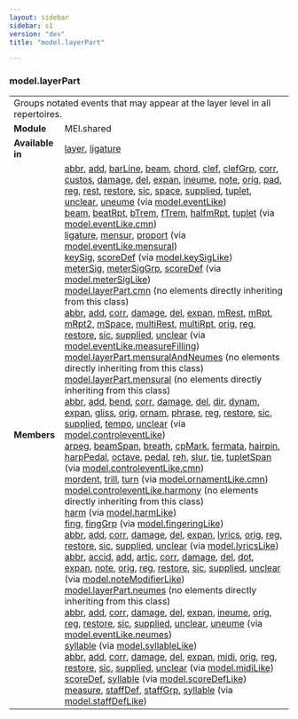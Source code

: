 ```yaml
---
layout: sidebar
sidebar: s1
version: "dev"
title: "model.layerPart"

---
```


<div class="classSpec model">
   <h3 id="model.layerPart">model.layerPart</h3>
   <table class="wovenodd">
      <tr>
         <td colspan="2" class="wovenodd-col2">Groups notated events that may appear at the layer level in all repertoires.</td>
      </tr>
      <tr>
         <td class="wovenodd-col1"><strong>Module</strong></td>
         <td class="wovenodd-col2">MEI.shared</td>
      </tr>
      <tr>
         <td class="wovenodd-col1"><strong>Available in</strong></td>
         <td class="wovenodd-col2">
            <div class="parent">
               <div><a class="link_odd_elementSpec" href="{{ site.baseurl }}/{{ page.version }}/elements/layer.html">layer</a>, <a class="link_odd_elementSpec" href="{{ site.baseurl }}/{{ page.version }}/elements/ligature.html">ligature</a></div>
            </div>
         </td>
      </tr>
      <tr>
         <td class="wovenodd-col1"><strong>Members</strong></td>
         <td class="wovenodd-col2">
            <div class="parent">
               <div><a class="link_odd_elementSpec" href="{{ site.baseurl }}/{{ page.version }}/model-classes/abbr.html">abbr</a>, <a class="link_odd_elementSpec" href="{{ site.baseurl }}/{{ page.version }}/model-classes/add.html">add</a>, <a class="link_odd_elementSpec" href="{{ site.baseurl }}/{{ page.version }}/model-classes/barLine.html">barLine</a>, <a class="link_odd_elementSpec" href="{{ site.baseurl }}/{{ page.version }}/model-classes/beam.html">beam</a>, <a class="link_odd_elementSpec" href="{{ site.baseurl }}/{{ page.version }}/model-classes/chord.html">chord</a>, <a class="link_odd_elementSpec" href="{{ site.baseurl }}/{{ page.version }}/model-classes/clef.html">clef</a>, <a class="link_odd_elementSpec" href="{{ site.baseurl }}/{{ page.version }}/model-classes/clefGrp.html">clefGrp</a>, <a class="link_odd_elementSpec" href="{{ site.baseurl }}/{{ page.version }}/model-classes/corr.html">corr</a>, <a class="link_odd_elementSpec" href="{{ site.baseurl }}/{{ page.version }}/model-classes/custos.html">custos</a>, <a class="link_odd_elementSpec" href="{{ site.baseurl }}/{{ page.version }}/model-classes/damage.html">damage</a>, <a class="link_odd_elementSpec" href="{{ site.baseurl }}/{{ page.version }}/model-classes/del.html">del</a>, <a class="link_odd_elementSpec" href="{{ site.baseurl }}/{{ page.version }}/model-classes/expan.html">expan</a>, <a class="link_odd_elementSpec" href="{{ site.baseurl }}/{{ page.version }}/model-classes/ineume.html">ineume</a>, <a class="link_odd_elementSpec" href="{{ site.baseurl }}/{{ page.version }}/model-classes/note.html">note</a>, <a class="link_odd_elementSpec" href="{{ site.baseurl }}/{{ page.version }}/model-classes/orig.html">orig</a>, <a class="link_odd_elementSpec" href="{{ site.baseurl }}/{{ page.version }}/model-classes/pad.html">pad</a>, <a class="link_odd_elementSpec" href="{{ site.baseurl }}/{{ page.version }}/model-classes/reg.html">reg</a>, <a class="link_odd_elementSpec" href="{{ site.baseurl }}/{{ page.version }}/model-classes/rest.html">rest</a>, <a class="link_odd_elementSpec" href="{{ site.baseurl }}/{{ page.version }}/model-classes/restore.html">restore</a>, <a class="link_odd_elementSpec" href="{{ site.baseurl }}/{{ page.version }}/model-classes/sic.html">sic</a>, <a class="link_odd_elementSpec" href="{{ site.baseurl }}/{{ page.version }}/model-classes/space.html">space</a>, <a class="link_odd_elementSpec" href="{{ site.baseurl }}/{{ page.version }}/model-classes/supplied.html">supplied</a>, <a class="link_odd_elementSpec" href="{{ site.baseurl }}/{{ page.version }}/model-classes/tuplet.html">tuplet</a>, <a class="link_odd_elementSpec" href="{{ site.baseurl }}/{{ page.version }}/model-classes/unclear.html">unclear</a>, <a class="link_odd_elementSpec" href="{{ site.baseurl }}/{{ page.version }}/model-classes/uneume.html">uneume</a><span> (via <a class="link_odd_classSpec" href="{{ site.baseurl }}/{{ page.version }}/model-classes/model.eventLike.html">model.eventLike</a>)</span></div>
               <div><a class="link_odd_elementSpec" href="{{ site.baseurl }}/{{ page.version }}/model-classes/beam.html">beam</a>, <a class="link_odd_elementSpec" href="{{ site.baseurl }}/{{ page.version }}/model-classes/beatRpt.html">beatRpt</a>, <a class="link_odd_elementSpec" href="{{ site.baseurl }}/{{ page.version }}/model-classes/bTrem.html">bTrem</a>, <a class="link_odd_elementSpec" href="{{ site.baseurl }}/{{ page.version }}/model-classes/fTrem.html">fTrem</a>, <a class="link_odd_elementSpec" href="{{ site.baseurl }}/{{ page.version }}/model-classes/halfmRpt.html">halfmRpt</a>, <a class="link_odd_elementSpec" href="{{ site.baseurl }}/{{ page.version }}/model-classes/tuplet.html">tuplet</a><span> (via <a class="link_odd_classSpec" href="{{ site.baseurl }}/{{ page.version }}/model-classes/model.eventLike.cmn.html">model.eventLike.cmn</a>)</span></div>
               <div><a class="link_odd_elementSpec" href="{{ site.baseurl }}/{{ page.version }}/model-classes/ligature.html">ligature</a>, <a class="link_odd_elementSpec" href="{{ site.baseurl }}/{{ page.version }}/model-classes/mensur.html">mensur</a>, <a class="link_odd_elementSpec" href="{{ site.baseurl }}/{{ page.version }}/model-classes/proport.html">proport</a><span> (via <a class="link_odd_classSpec" href="{{ site.baseurl }}/{{ page.version }}/model-classes/model.eventLike.mensural.html">model.eventLike.mensural</a>)</span></div>
               <div><a class="link_odd_elementSpec" href="{{ site.baseurl }}/{{ page.version }}/model-classes/keySig.html">keySig</a>, <a class="link_odd_elementSpec" href="{{ site.baseurl }}/{{ page.version }}/model-classes/scoreDef.html">scoreDef</a><span> (via <a class="link_odd_classSpec" href="{{ site.baseurl }}/{{ page.version }}/model-classes/model.keySigLike.html">model.keySigLike</a>)</span></div>
               <div><a class="link_odd_elementSpec" href="{{ site.baseurl }}/{{ page.version }}/model-classes/meterSig.html">meterSig</a>, <a class="link_odd_elementSpec" href="{{ site.baseurl }}/{{ page.version }}/model-classes/meterSigGrp.html">meterSigGrp</a>, <a class="link_odd_elementSpec" href="{{ site.baseurl }}/{{ page.version }}/model-classes/scoreDef.html">scoreDef</a><span> (via <a class="link_odd_classSpec" href="{{ site.baseurl }}/{{ page.version }}/model-classes/model.meterSigLike.html">model.meterSigLike</a>)</span></div>
               <div><span><a class="link_odd_classSpec" href="{{ site.baseurl }}/{{ page.version }}/model-classes/model.layerPart.cmn.html">model.layerPart.cmn</a> (no elements directly inheriting from this class)</span></div>
               <div><a class="link_odd_elementSpec" href="{{ site.baseurl }}/{{ page.version }}/model-classes/abbr.html">abbr</a>, <a class="link_odd_elementSpec" href="{{ site.baseurl }}/{{ page.version }}/model-classes/add.html">add</a>, <a class="link_odd_elementSpec" href="{{ site.baseurl }}/{{ page.version }}/model-classes/corr.html">corr</a>, <a class="link_odd_elementSpec" href="{{ site.baseurl }}/{{ page.version }}/model-classes/damage.html">damage</a>, <a class="link_odd_elementSpec" href="{{ site.baseurl }}/{{ page.version }}/model-classes/del.html">del</a>, <a class="link_odd_elementSpec" href="{{ site.baseurl }}/{{ page.version }}/model-classes/expan.html">expan</a>, <a class="link_odd_elementSpec" href="{{ site.baseurl }}/{{ page.version }}/model-classes/mRest.html">mRest</a>, <a class="link_odd_elementSpec" href="{{ site.baseurl }}/{{ page.version }}/model-classes/mRpt.html">mRpt</a>, <a class="link_odd_elementSpec" href="{{ site.baseurl }}/{{ page.version }}/model-classes/mRpt2.html">mRpt2</a>, <a class="link_odd_elementSpec" href="{{ site.baseurl }}/{{ page.version }}/model-classes/mSpace.html">mSpace</a>, <a class="link_odd_elementSpec" href="{{ site.baseurl }}/{{ page.version }}/model-classes/multiRest.html">multiRest</a>, <a class="link_odd_elementSpec" href="{{ site.baseurl }}/{{ page.version }}/model-classes/multiRpt.html">multiRpt</a>, <a class="link_odd_elementSpec" href="{{ site.baseurl }}/{{ page.version }}/model-classes/orig.html">orig</a>, <a class="link_odd_elementSpec" href="{{ site.baseurl }}/{{ page.version }}/model-classes/reg.html">reg</a>, <a class="link_odd_elementSpec" href="{{ site.baseurl }}/{{ page.version }}/model-classes/restore.html">restore</a>, <a class="link_odd_elementSpec" href="{{ site.baseurl }}/{{ page.version }}/model-classes/sic.html">sic</a>, <a class="link_odd_elementSpec" href="{{ site.baseurl }}/{{ page.version }}/model-classes/supplied.html">supplied</a>, <a class="link_odd_elementSpec" href="{{ site.baseurl }}/{{ page.version }}/model-classes/unclear.html">unclear</a><span> (via <a class="link_odd_classSpec" href="{{ site.baseurl }}/{{ page.version }}/model-classes/model.eventLike.measureFilling.html">model.eventLike.measureFilling</a>)</span></div>
               <div><span><a class="link_odd_classSpec" href="{{ site.baseurl }}/{{ page.version }}/model-classes/model.layerPart.mensuralAndNeumes.html">model.layerPart.mensuralAndNeumes</a> (no elements directly inheriting from this class)</span></div>
               <div><span><a class="link_odd_classSpec" href="{{ site.baseurl }}/{{ page.version }}/model-classes/model.layerPart.mensural.html">model.layerPart.mensural</a> (no elements directly inheriting from this class)</span></div>
               <div><a class="link_odd_elementSpec" href="{{ site.baseurl }}/{{ page.version }}/model-classes/abbr.html">abbr</a>, <a class="link_odd_elementSpec" href="{{ site.baseurl }}/{{ page.version }}/model-classes/add.html">add</a>, <a class="link_odd_elementSpec" href="{{ site.baseurl }}/{{ page.version }}/model-classes/bend.html">bend</a>, <a class="link_odd_elementSpec" href="{{ site.baseurl }}/{{ page.version }}/model-classes/corr.html">corr</a>, <a class="link_odd_elementSpec" href="{{ site.baseurl }}/{{ page.version }}/model-classes/damage.html">damage</a>, <a class="link_odd_elementSpec" href="{{ site.baseurl }}/{{ page.version }}/model-classes/del.html">del</a>, <a class="link_odd_elementSpec" href="{{ site.baseurl }}/{{ page.version }}/model-classes/dir.html">dir</a>, <a class="link_odd_elementSpec" href="{{ site.baseurl }}/{{ page.version }}/model-classes/dynam.html">dynam</a>, <a class="link_odd_elementSpec" href="{{ site.baseurl }}/{{ page.version }}/model-classes/expan.html">expan</a>, <a class="link_odd_elementSpec" href="{{ site.baseurl }}/{{ page.version }}/model-classes/gliss.html">gliss</a>, <a class="link_odd_elementSpec" href="{{ site.baseurl }}/{{ page.version }}/model-classes/orig.html">orig</a>, <a class="link_odd_elementSpec" href="{{ site.baseurl }}/{{ page.version }}/model-classes/ornam.html">ornam</a>, <a class="link_odd_elementSpec" href="{{ site.baseurl }}/{{ page.version }}/model-classes/phrase.html">phrase</a>, <a class="link_odd_elementSpec" href="{{ site.baseurl }}/{{ page.version }}/model-classes/reg.html">reg</a>, <a class="link_odd_elementSpec" href="{{ site.baseurl }}/{{ page.version }}/model-classes/restore.html">restore</a>, <a class="link_odd_elementSpec" href="{{ site.baseurl }}/{{ page.version }}/model-classes/sic.html">sic</a>, <a class="link_odd_elementSpec" href="{{ site.baseurl }}/{{ page.version }}/model-classes/supplied.html">supplied</a>, <a class="link_odd_elementSpec" href="{{ site.baseurl }}/{{ page.version }}/model-classes/tempo.html">tempo</a>, <a class="link_odd_elementSpec" href="{{ site.baseurl }}/{{ page.version }}/model-classes/unclear.html">unclear</a><span> (via <a class="link_odd_classSpec" href="{{ site.baseurl }}/{{ page.version }}/model-classes/model.controleventLike.html">model.controleventLike</a>)</span></div>
               <div><a class="link_odd_elementSpec" href="{{ site.baseurl }}/{{ page.version }}/model-classes/arpeg.html">arpeg</a>, <a class="link_odd_elementSpec" href="{{ site.baseurl }}/{{ page.version }}/model-classes/beamSpan.html">beamSpan</a>, <a class="link_odd_elementSpec" href="{{ site.baseurl }}/{{ page.version }}/model-classes/breath.html">breath</a>, <a class="link_odd_elementSpec" href="{{ site.baseurl }}/{{ page.version }}/model-classes/cpMark.html">cpMark</a>, <a class="link_odd_elementSpec" href="{{ site.baseurl }}/{{ page.version }}/model-classes/fermata.html">fermata</a>, <a class="link_odd_elementSpec" href="{{ site.baseurl }}/{{ page.version }}/model-classes/hairpin.html">hairpin</a>, <a class="link_odd_elementSpec" href="{{ site.baseurl }}/{{ page.version }}/model-classes/harpPedal.html">harpPedal</a>, <a class="link_odd_elementSpec" href="{{ site.baseurl }}/{{ page.version }}/model-classes/octave.html">octave</a>, <a class="link_odd_elementSpec" href="{{ site.baseurl }}/{{ page.version }}/model-classes/pedal.html">pedal</a>, <a class="link_odd_elementSpec" href="{{ site.baseurl }}/{{ page.version }}/model-classes/reh.html">reh</a>, <a class="link_odd_elementSpec" href="{{ site.baseurl }}/{{ page.version }}/model-classes/slur.html">slur</a>, <a class="link_odd_elementSpec" href="{{ site.baseurl }}/{{ page.version }}/model-classes/tie.html">tie</a>, <a class="link_odd_elementSpec" href="{{ site.baseurl }}/{{ page.version }}/model-classes/tupletSpan.html">tupletSpan</a><span> (via <a class="link_odd_classSpec" href="{{ site.baseurl }}/{{ page.version }}/model-classes/model.controleventLike.cmn.html">model.controleventLike.cmn</a>)</span></div>
               <div><a class="link_odd_elementSpec" href="{{ site.baseurl }}/{{ page.version }}/model-classes/mordent.html">mordent</a>, <a class="link_odd_elementSpec" href="{{ site.baseurl }}/{{ page.version }}/model-classes/trill.html">trill</a>, <a class="link_odd_elementSpec" href="{{ site.baseurl }}/{{ page.version }}/model-classes/turn.html">turn</a><span> (via <a class="link_odd_classSpec" href="{{ site.baseurl }}/{{ page.version }}/model-classes/model.ornamentLike.cmn.html">model.ornamentLike.cmn</a>)</span></div>
               <div><span><a class="link_odd_classSpec" href="{{ site.baseurl }}/{{ page.version }}/model-classes/model.controleventLike.harmony.html">model.controleventLike.harmony</a> (no elements directly inheriting from this class)</span></div>
               <div><a class="link_odd_elementSpec" href="{{ site.baseurl }}/{{ page.version }}/model-classes/harm.html">harm</a><span> (via <a class="link_odd_classSpec" href="{{ site.baseurl }}/{{ page.version }}/model-classes/model.harmLike.html">model.harmLike</a>)</span></div>
               <div><a class="link_odd_elementSpec" href="{{ site.baseurl }}/{{ page.version }}/model-classes/fing.html">fing</a>, <a class="link_odd_elementSpec" href="{{ site.baseurl }}/{{ page.version }}/model-classes/fingGrp.html">fingGrp</a><span> (via <a class="link_odd_classSpec" href="{{ site.baseurl }}/{{ page.version }}/model-classes/model.fingeringLike.html">model.fingeringLike</a>)</span></div>
               <div><a class="link_odd_elementSpec" href="{{ site.baseurl }}/{{ page.version }}/model-classes/abbr.html">abbr</a>, <a class="link_odd_elementSpec" href="{{ site.baseurl }}/{{ page.version }}/model-classes/add.html">add</a>, <a class="link_odd_elementSpec" href="{{ site.baseurl }}/{{ page.version }}/model-classes/corr.html">corr</a>, <a class="link_odd_elementSpec" href="{{ site.baseurl }}/{{ page.version }}/model-classes/damage.html">damage</a>, <a class="link_odd_elementSpec" href="{{ site.baseurl }}/{{ page.version }}/model-classes/del.html">del</a>, <a class="link_odd_elementSpec" href="{{ site.baseurl }}/{{ page.version }}/model-classes/expan.html">expan</a>, <a class="link_odd_elementSpec" href="{{ site.baseurl }}/{{ page.version }}/model-classes/lyrics.html">lyrics</a>, <a class="link_odd_elementSpec" href="{{ site.baseurl }}/{{ page.version }}/model-classes/orig.html">orig</a>, <a class="link_odd_elementSpec" href="{{ site.baseurl }}/{{ page.version }}/model-classes/reg.html">reg</a>, <a class="link_odd_elementSpec" href="{{ site.baseurl }}/{{ page.version }}/model-classes/restore.html">restore</a>, <a class="link_odd_elementSpec" href="{{ site.baseurl }}/{{ page.version }}/model-classes/sic.html">sic</a>, <a class="link_odd_elementSpec" href="{{ site.baseurl }}/{{ page.version }}/model-classes/supplied.html">supplied</a>, <a class="link_odd_elementSpec" href="{{ site.baseurl }}/{{ page.version }}/model-classes/unclear.html">unclear</a><span> (via <a class="link_odd_classSpec" href="{{ site.baseurl }}/{{ page.version }}/model-classes/model.lyricsLike.html">model.lyricsLike</a>)</span></div>
               <div><a class="link_odd_elementSpec" href="{{ site.baseurl }}/{{ page.version }}/model-classes/abbr.html">abbr</a>, <a class="link_odd_elementSpec" href="{{ site.baseurl }}/{{ page.version }}/model-classes/accid.html">accid</a>, <a class="link_odd_elementSpec" href="{{ site.baseurl }}/{{ page.version }}/model-classes/add.html">add</a>, <a class="link_odd_elementSpec" href="{{ site.baseurl }}/{{ page.version }}/model-classes/artic.html">artic</a>, <a class="link_odd_elementSpec" href="{{ site.baseurl }}/{{ page.version }}/model-classes/corr.html">corr</a>, <a class="link_odd_elementSpec" href="{{ site.baseurl }}/{{ page.version }}/model-classes/damage.html">damage</a>, <a class="link_odd_elementSpec" href="{{ site.baseurl }}/{{ page.version }}/model-classes/del.html">del</a>, <a class="link_odd_elementSpec" href="{{ site.baseurl }}/{{ page.version }}/model-classes/dot.html">dot</a>, <a class="link_odd_elementSpec" href="{{ site.baseurl }}/{{ page.version }}/model-classes/expan.html">expan</a>, <a class="link_odd_elementSpec" href="{{ site.baseurl }}/{{ page.version }}/model-classes/note.html">note</a>, <a class="link_odd_elementSpec" href="{{ site.baseurl }}/{{ page.version }}/model-classes/orig.html">orig</a>, <a class="link_odd_elementSpec" href="{{ site.baseurl }}/{{ page.version }}/model-classes/reg.html">reg</a>, <a class="link_odd_elementSpec" href="{{ site.baseurl }}/{{ page.version }}/model-classes/restore.html">restore</a>, <a class="link_odd_elementSpec" href="{{ site.baseurl }}/{{ page.version }}/model-classes/sic.html">sic</a>, <a class="link_odd_elementSpec" href="{{ site.baseurl }}/{{ page.version }}/model-classes/supplied.html">supplied</a>, <a class="link_odd_elementSpec" href="{{ site.baseurl }}/{{ page.version }}/model-classes/unclear.html">unclear</a><span> (via <a class="link_odd_classSpec" href="{{ site.baseurl }}/{{ page.version }}/model-classes/model.noteModifierLike.html">model.noteModifierLike</a>)</span></div>
               <div><span><a class="link_odd_classSpec" href="{{ site.baseurl }}/{{ page.version }}/model-classes/model.layerPart.neumes.html">model.layerPart.neumes</a> (no elements directly inheriting from this class)</span></div>
               <div><a class="link_odd_elementSpec" href="{{ site.baseurl }}/{{ page.version }}/model-classes/abbr.html">abbr</a>, <a class="link_odd_elementSpec" href="{{ site.baseurl }}/{{ page.version }}/model-classes/add.html">add</a>, <a class="link_odd_elementSpec" href="{{ site.baseurl }}/{{ page.version }}/model-classes/corr.html">corr</a>, <a class="link_odd_elementSpec" href="{{ site.baseurl }}/{{ page.version }}/model-classes/damage.html">damage</a>, <a class="link_odd_elementSpec" href="{{ site.baseurl }}/{{ page.version }}/model-classes/del.html">del</a>, <a class="link_odd_elementSpec" href="{{ site.baseurl }}/{{ page.version }}/model-classes/expan.html">expan</a>, <a class="link_odd_elementSpec" href="{{ site.baseurl }}/{{ page.version }}/model-classes/ineume.html">ineume</a>, <a class="link_odd_elementSpec" href="{{ site.baseurl }}/{{ page.version }}/model-classes/orig.html">orig</a>, <a class="link_odd_elementSpec" href="{{ site.baseurl }}/{{ page.version }}/model-classes/reg.html">reg</a>, <a class="link_odd_elementSpec" href="{{ site.baseurl }}/{{ page.version }}/model-classes/restore.html">restore</a>, <a class="link_odd_elementSpec" href="{{ site.baseurl }}/{{ page.version }}/model-classes/sic.html">sic</a>, <a class="link_odd_elementSpec" href="{{ site.baseurl }}/{{ page.version }}/model-classes/supplied.html">supplied</a>, <a class="link_odd_elementSpec" href="{{ site.baseurl }}/{{ page.version }}/model-classes/unclear.html">unclear</a>, <a class="link_odd_elementSpec" href="{{ site.baseurl }}/{{ page.version }}/model-classes/uneume.html">uneume</a><span> (via <a class="link_odd_classSpec" href="{{ site.baseurl }}/{{ page.version }}/model-classes/model.eventLike.neumes.html">model.eventLike.neumes</a>)</span></div>
               <div><a class="link_odd_elementSpec" href="{{ site.baseurl }}/{{ page.version }}/model-classes/syllable.html">syllable</a><span> (via <a class="link_odd_classSpec" href="{{ site.baseurl }}/{{ page.version }}/model-classes/model.syllableLike.html">model.syllableLike</a>)</span></div>
               <div><a class="link_odd_elementSpec" href="{{ site.baseurl }}/{{ page.version }}/model-classes/abbr.html">abbr</a>, <a class="link_odd_elementSpec" href="{{ site.baseurl }}/{{ page.version }}/model-classes/add.html">add</a>, <a class="link_odd_elementSpec" href="{{ site.baseurl }}/{{ page.version }}/model-classes/corr.html">corr</a>, <a class="link_odd_elementSpec" href="{{ site.baseurl }}/{{ page.version }}/model-classes/damage.html">damage</a>, <a class="link_odd_elementSpec" href="{{ site.baseurl }}/{{ page.version }}/model-classes/del.html">del</a>, <a class="link_odd_elementSpec" href="{{ site.baseurl }}/{{ page.version }}/model-classes/expan.html">expan</a>, <a class="link_odd_elementSpec" href="{{ site.baseurl }}/{{ page.version }}/model-classes/midi.html">midi</a>, <a class="link_odd_elementSpec" href="{{ site.baseurl }}/{{ page.version }}/model-classes/orig.html">orig</a>, <a class="link_odd_elementSpec" href="{{ site.baseurl }}/{{ page.version }}/model-classes/reg.html">reg</a>, <a class="link_odd_elementSpec" href="{{ site.baseurl }}/{{ page.version }}/model-classes/restore.html">restore</a>, <a class="link_odd_elementSpec" href="{{ site.baseurl }}/{{ page.version }}/model-classes/sic.html">sic</a>, <a class="link_odd_elementSpec" href="{{ site.baseurl }}/{{ page.version }}/model-classes/supplied.html">supplied</a>, <a class="link_odd_elementSpec" href="{{ site.baseurl }}/{{ page.version }}/model-classes/unclear.html">unclear</a><span> (via <a class="link_odd_classSpec" href="{{ site.baseurl }}/{{ page.version }}/model-classes/model.midiLike.html">model.midiLike</a>)</span></div>
               <div><a class="link_odd_elementSpec" href="{{ site.baseurl }}/{{ page.version }}/model-classes/scoreDef.html">scoreDef</a>, <a class="link_odd_elementSpec" href="{{ site.baseurl }}/{{ page.version }}/model-classes/syllable.html">syllable</a><span> (via <a class="link_odd_classSpec" href="{{ site.baseurl }}/{{ page.version }}/model-classes/model.scoreDefLike.html">model.scoreDefLike</a>)</span></div>
               <div><a class="link_odd_elementSpec" href="{{ site.baseurl }}/{{ page.version }}/model-classes/measure.html">measure</a>, <a class="link_odd_elementSpec" href="{{ site.baseurl }}/{{ page.version }}/model-classes/staffDef.html">staffDef</a>, <a class="link_odd_elementSpec" href="{{ site.baseurl }}/{{ page.version }}/model-classes/staffGrp.html">staffGrp</a>, <a class="link_odd_elementSpec" href="{{ site.baseurl }}/{{ page.version }}/model-classes/syllable.html">syllable</a><span> (via <a class="link_odd_classSpec" href="{{ site.baseurl }}/{{ page.version }}/model-classes/model.staffDefLike.html">model.staffDefLike</a>)</span></div>
            </div>
         </td>
      </tr>
   </table>
</div>